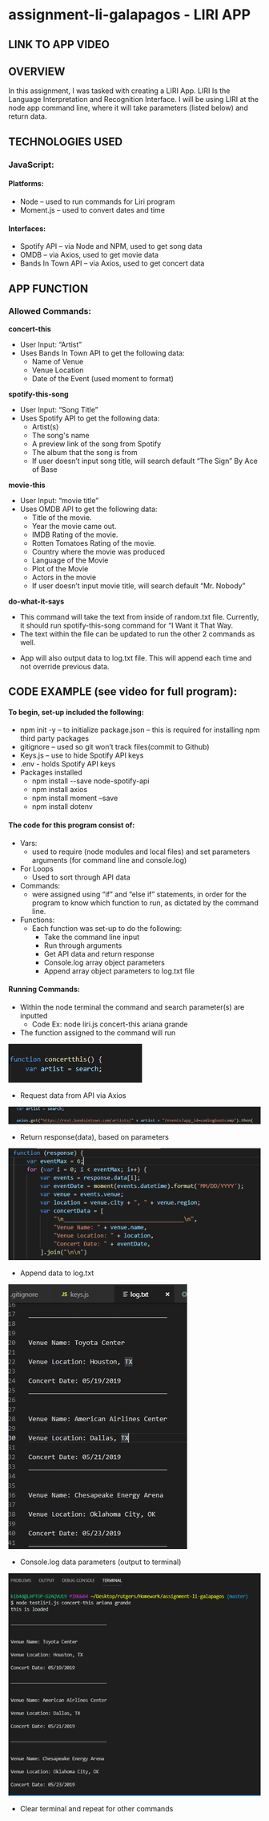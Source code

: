 # assignment-li-galapagos - LIRI APP

## **LINK TO APP VIDEO**

## **OVERVIEW**

In this assignment, I was tasked with creating a LIRI App. LIRI Is the Language Interpretation and Recognition Interface. I will be using LIRI at the node app command line, where it will take parameters (listed below) and return data. 

## **TECHNOLOGIES USED**

### **JavaScript:**
#### **Platforms:**
* Node – used to run commands for Liri program
* Moment.js – used to convert dates and time
#### **Interfaces:**
* Spotify API – via Node and NPM, used to get song data
* OMDB – via Axios, used to get movie data
* Bands In Town API – via Axios, used to get concert data

## **APP FUNCTION**
### **Allowed Commands:**
**concert-this**
   * User Input: “Artist”
   * Uses Bands In Town API to get the following data:
     - Name of Venue
     - Venue Location
     - Date of the Event (used moment to format)

**spotify-this-song**
   * User Input: “Song Title”
   * Uses Spotify API to get the following data:
     - Artist(s)
     - The song's name
     - A preview link of the song from Spotify
     - The album that the song is from
     - If user doesn’t input song title, will search default “The Sign” By Ace of Base

**movie-this**
   * User Input: “movie title”
   * Uses OMDB API to get the following data:
     - Title of the movie.
     - Year the movie came out.
     - IMDB Rating of the movie.
     - Rotten Tomatoes Rating of the movie.
     - Country where the movie was produced
     - Language of the Movie
     - Plot of the Movie
     - Actors in the movie
     - If user doesn’t input movie title, will search default “Mr. Nobody”

**do-what-it-says**
   * This command will take the text from inside of random.txt file. Currently, it should run spotify-this-song command for “I Want it That Way. 
   * The text within the file can be updated to run the other 2 commands as well. 

 - App will also output data to log.txt file. This will append each time and not override previous data.

## **CODE EXAMPLE** (see video for full program):
#### **To begin, set-up included the following:**
* npm init -y – to initialize package.json – this is required for installing npm third party packages
* gitignore – used so git won’t track files(commit to Github)
* Keys.js – use to hide Spotify API keys
* .env -  holds Spotify API keys
* Packages installed
  - npm install --save node-spotify-api
  - npm install axios
  - npm install moment –save
  - npm install dotenv
#### **The code for this program consist of:** 
* Vars:
  - used to require (node modules and local files) and set parameters arguments (for command line and console.log) 
* For Loops
  - Used to sort through API data
* Commands:
  - were assigned using “if” and “else if” statements, in order for the program to know which function to run, as dictated by the command line.	
* Functions:
  - Each function was set-up to do the following:
     * Take the command line input
     * Run through arguments
     * Get API data and return response
     * Console.log array object parameters 
     * Append array object parameters to log.txt file
	
#### **Running Commands:**
* Within the node terminal the command and search parameter(s) are inputted
  - Code Ex:   node liri.js concert-this ariana grande
* The function assigned to the command will run

![function](https://github.com/kib4885/assignment-li-galapagos/blob/master/images/function.png)

* Request data from API via Axios

![api](https://github.com/kib4885/assignment-li-galapagos/blob/master/images/axios.png)

* Return response(data), based on parameters

![data](https://github.com/kib4885/assignment-li-galapagos/blob/master/images/response.png)

* Append data to log.txt

![append-file](https://github.com/kib4885/assignment-li-galapagos/blob/master/images/append-data.png)

* Console.log data parameters (output to terminal)

![console-file](https://github.com/kib4885/assignment-li-galapagos/blob/master/images/console-data.png)

* Clear terminal and repeat for other commands	

